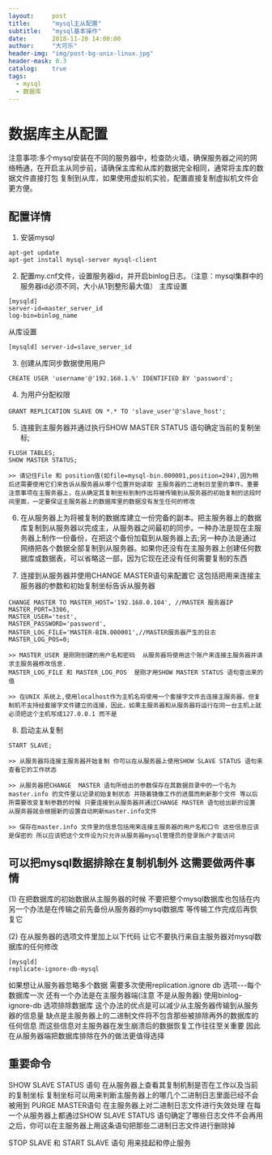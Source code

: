 ```yaml
---
layout:     post
title:      "mysql主从配置"
subtitle:   "mysql基本操作"
date:       2018-11-20 14:00:00
author:     "大可乐"
header-img: "img/post-bg-unix-linux.jpg"
header-mask: 0.3
catalog:    true
tags:
  - mysql
  - 数据库
---
```

# 数据库主从配置
注意事项:多个mysql安装在不同的服务器中，检查防火墙，确保服务器之间的网络畅通，在开启主从同步前，请确保主库和从库的数据完全相同，通常将主库的数据文件直接打包  复制到从库，如果使用虚拟机实验，配置直接复制虚拟机文件会更方便。

## 配置详情
1. 安装mysql

```
apt-get update
apt-get install mysql-server mysql-client
```

2. 配置my.cnf文件，设置服务器id，并开启binlog日志。（注意：mysql集群中的服务器id必须不同，大小从1到整形最大值）
主库设置

```
[mysqld]
server-id=master_server_id
log-bin=binlog_name
```

从库设置

```
[mysqld] server-id=slave_server_id
```

3. 创建从库同步数据使用用户

```
CREATE USER 'username'@'192.168.1.%' IDENTIFIED BY 'password';
```

4. 为用户分配权限

```
GRANT REPLICATION SLAVE ON *.* TO 'slave_user'@'slave_host';　
```

5. 连接到主服务器并通过执行SHOW MASTER STATUS 语句确定当前的复制坐标;

```
FLUSH TABLES;
SHOW MASTER STATUS;

>> 请记住File 和 position值(如file=mysql-bin.000001,position=294),因为稍后还需要使用它们来告诉从服务器从哪个位置开始读取 主服务器的二进制日至里的事件。重要注意事项在主服务器上，在从确定其复制坐标到制作出将被传输到从服务器的初始复制的这段时间里面，一定要保证主服务器上的数据库里的数据没有发生任何的修改
```
6. 在从服务器上为将被复制的数据库建立一份完备的副本。把主服务器上的数据库复制到从服务器以完成主，从服务器之间最初的同步。一种办法是现在主服务器上制作一份备份，在把这个备份加载到从服务器上去;另一种办法是通过网络把各个数据全部复制到从服务器。如果你还没有在主服务器上创建任何数据库或数据表，可以省略这一部，因为它现在还没有任何需要复制的东西

7. 连接到从服务器并使用CHANGE MASTER语句来配置它 这包括把用来连接主服务器的参数和初始复制坐标告诉从服务器

```
CHANGE MASTER TO MASTER_HOST='192.168.0.104', //MASTER 服务器IP
MASTER_PORT=3306,
MASTER_USER='test',
MASTER_PASSWORD='password', 
MASTER_LOG_FILE='MASTER-BIN.000001',//MASTER服务器产生的日志
MASTER_LOG_POS=0;

>> MASTER_USER 是刚刚创建的用户名和密码  从服务器将使用这个账户来连接主服务器并请求主服务器修改信息.
MASTER_LOG_FILE 和 MASTER_LOG_POS  是刚才用SHOW MASTER STATUS 语句查出来的值

>> 在UNIX 系统上,使用localhost作为主机名将使用一个套接字文件去连接主服务器，但复制机不支持经套接字文件建立的连接，因此，如果主服务器和从服务器将运行在同一台主机上就必须把这个主机写成127.0.0.1 而不是

```
8. 启动主从复制

```
START SLAVE;

>> 从服务器将连接主服务器开始复制 你可以在从服务器上使用SHOW SLAVE STATUS 语句来查看它的工作状态

>> 从服务器把CHANGE  MASTER 语句所给出的参数保存在其数据目录中的一个名为master.info 的文件里以记录初始复制状态 并随着镜像工作的进展而刷新那个文件 等以后所需要改变复制参数的时候 只要连接到从服务器并通过CHANGE MASTER 语句给出新的设置 从服务器就会根据新的设置自动刷新master.info文件
 
>> 保存在master.info 文件里的信息包括用来连接主服务器的用户名和口令 这些信息应该是保密的 所以应该把这个文件设为只允许从服务器mysql管理员的登录账户才能访问
```

## 可以把mysql数据排除在复制机制外 这需要做两件事情

(1) 在把数据库的初始数据从主服务器的时候 不要把整个mysql数据库也包括在内 另一个办法是在传输之前先备份从服务器的mysql数据库 等传输工作完成后再恢复它

(2) 在从服务器的选项文件里加上以下代码 让它不要执行来自主服务器对mysql数据库的任何修改

```
[mysqld]
replicate-ignore-db-mysql 
```
如果想让从服务器忽略多个数据 需要多次使用replication.ignore db 选项---每个数据库一次
还有一个办法是在主服务器端(注意 不是从服务器) 使用binlog-ignore-db 选项排除数据库 这个办法的优点是可以减少从主服务器传输到从服务器的信息量 缺点是主服务器上的二进制文件将不包含那些被排除再外的数据库的任何信息 而这些信息对主服务器在发生崩溃后的数据恢复工作往往至关重要 因此 在从服务器端把数据库排除在外的做法更值得选择

## 重要命令

SHOW SLAVE STATUS 语句 
在从服务器上查看其复制机制是否在工作以及当前的复制坐标 复制坐标可以用来判断主服务器上的哪几个二进制日志里面已经不会被用到
PURGE MASTER语句 在主服务器上对二进制日志文件进行失效处理 在每一个从服务器上都通过SHOW SLAVE STATUS 语句确定了哪些日志文件不会再用之后，你可以在主服务器上用这条语句把那些二进制日志文件进行删除掉

STOP SLAVE 和 START SLAVE 语句 用来挂起和停止服务